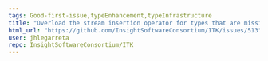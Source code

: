 ```yaml
---
tags: Good-first-issue,typeEnhancement,typeInfrastructure
title: "Overload the stream insertion operator for types that are missing it"
html_url: "https://github.com/InsightSoftwareConsortium/ITK/issues/513"
user: jhlegarreta
repo: InsightSoftwareConsortium/ITK
---
```


